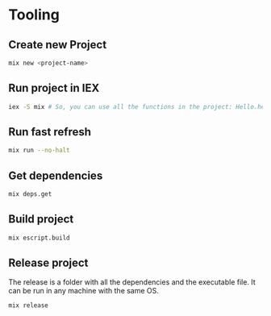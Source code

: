 # Tooling

## Create new Project

```bash
mix new <project-name>
```

## Run project in IEX

```bash
iex -S mix # So, you can use all the functions in the project: Hello.hello
```

## Run fast refresh

```bash
mix run --no-halt
```

## Get dependencies

```bash
mix deps.get
```

## Build project

```bash
mix escript.build
```

## Release project

The release is a folder with all the dependencies and the executable file. It can be run in any machine with the same OS.

```bash
mix release 
```